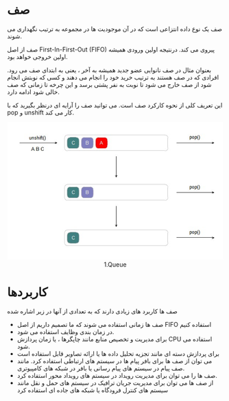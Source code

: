 # صف

صف یک نوع داده انتزاعی است که در آن موجودیت ها در مجموعه به ترتیب نگهداری می شوند.

صف از اصل First-In-First-Out (FIFO) پیروی می کند. درنتیجه اولین ورودی همیشه اولین خروجی خواهد بود.

بعنوان مثال در صف نانوایی عضو جدید همیشه به آخر ، یعنی به ابتدای صف می رود. افرادی که در صف هستند به ترتیب خرید خود را انجام می دهند و کسی که نوبتش انجام شود از صف خارج می شود تا نوبت به نفر پشتی برسد و این چرخه تا زمانی که صف خالی شود ادامه دارد.

این تعریف کلی از نحوه کارکرد صف است. می توانید صف را آرایه ای درنظر بگیرید که با pop و unshift کار می کند.

<div align="center">
  <img src="https://github.com/mmdzov/data-structure/blob/main/assets/Queue1.0.jpg" alt="1.Queue" />
  <div>1.Queue</div>
</div>

# کاربردها

صف ها کاربرد های زیادی دارند که به تعدادی از آنها در زیر اشاره شده

- صف ها زمانی استفاده می شوند که ما تصمیم داریم از اصل FIFO استفاده کنیم
- در زمان بندی وظایف استفاده می شود.
- برای مدیریت و تخصیص منابع مانند چاپگرها ، یا زمان پردازش CPU استفاده می شود.
- برای پردازش دسته ای مانند تجزیه تحلیل داده ها یا ارائه تصاویر قابل استفاده است
- می توان از صف ها برای بافر پیام ها در سیستم های ارتباطی استفاده کرد. مانند صف پیام در سیستم های پیام رسانی یا بافر در شبکه های کامپیوتری.
- صف ها را می توان برای مدیریت رویداد در سیستم های رویداد محور استفاده کرد.
- از صف ها می توان برای مدیریت جریان ترافیک در سیستم های حمل و نقل مانند سیستم های کنترل فرودگاه یا شبکه های جاده ای استفاده کرد
